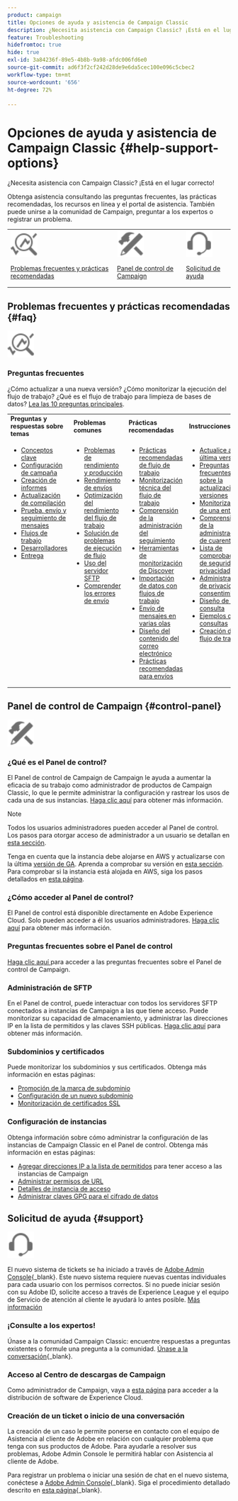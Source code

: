 ```yaml
---
product: campaign
title: Opciones de ayuda y asistencia de Campaign Classic
description: ¿Necesita asistencia con Campaign Classic? ¡Está en el lugar correcto!
feature: Troubleshooting
hidefromtoc: true
hide: true
exl-id: 3a84236f-89e5-4b8b-9a98-afdc006fd6e0
source-git-commit: ad6f3f2cf242d28de9e6da5cec100e096c5cbec2
workflow-type: tm+mt
source-wordcount: '656'
ht-degree: 72%

---
```


# Opciones de ayuda y asistencia de Campaign Classic {#help-support-options}

¿Necesita asistencia con Campaign Classic? ¡Está en el lugar correcto!

Obtenga asistencia consultando las preguntas frecuentes, las prácticas recomendadas, los recursos en línea y el portal de asistencia. También puede unirse a la comunidad de Campaign, preguntar a los expertos o registrar un problema.

<table>
    <tr>
        <td><img src="platform/using/assets/do-not-localize/icon-faq.svg" width="60px"><p><a href="#faq">Problemas frecuentes y prácticas recomendadas</a></p></td>
        <td><img src="platform/using/assets/do-not-localize/icon-control-panel.svg" width="60px"><p><a href="#control-panel">Panel de control de Campaign</a></p></td>
        <td><img src="platform/using/assets/do-not-localize/icon-support.svg" width="60px"><p><a href="#support">Solicitud de ayuda</a></p></td>
    </tr>
</table>

## Problemas frecuentes y prácticas recomendadas {#faq}

<img src="platform/using/assets/do-not-localize/icon-faq.svg" width="60px">

### Preguntas frecuentes

¿Cómo actualizar a una nueva versión? ¿Cómo monitorizar la ejecución del flujo de trabajo? ¿Qué es el flujo de trabajo para limpieza de bases de datos? [Lea las 10 preguntas principales](platform/using/common-questions.md).

<table>
    <tr><td><strong>Preguntas y respuestas sobre temas</strong></td><td><strong>Problemas comunes</strong></td><td><strong>Prácticas recomendadas</strong></td><td><strong>Instrucciones</strong></td></tr>
    <tr>
    <td valign="top">
        <ul>
        <li><a href="platform/using/faq-key-concepts.md">Conceptos clave</a></li>
        <li><a href="platform/using/faq-campaign-config.md">Configuración de campaña</a></li>
        <li><a href="platform/using/faq-reporting.md">Creación de informes</a></li>
        <li><a href="platform/using/faq-build-upgrade.md">Actualización de compilación</a></li>
        <li><a href="platform/using/faq-messages.md">Prueba, envío y seguimiento de mensajes</a></li>
        <li><a href="platform/using/faq-workflows.md">Flujos de trabajo</a></li>
        <li><a href="platform/using/faq-developers.md">Desarrolladores</a></li>
        <li><a href="delivery/using/monitoring-deliverability.md">Entrega</a></li>
        </ul>
    </td>
    <td valign="top">
        <ul>
        <li><a href="production/using/performance-and-throughput-issues.md">Problemas de rendimiento y producción</a></li>
        <li><a href="delivery/using/delivery-performances.md">Rendimiento de envíos</a></li>
        <li><a href="https://experienceleague.adobe.com/docs/campaign/automation/workflows/introduction/workflow-best-practices.html" target="_blank">Optimización del rendimiento del flujo de trabajo</a></li>
        <li><a href="workflow/using/monitoring-workflow-execution.md">Solución de problemas de ejecución de flujo</a></li>
        <li><a href="platform/using/sftp-server-usage.md">Uso del servidor SFTP</a></li>
        <li><a href="delivery/using/understanding-delivery-failures.md">Comprender los errores de envío</a></li>
        </ul>
    </td>
   <td valign="top">
        <ul>
        <li><a href="https://experienceleague.adobe.com/docs/campaign/automation/workflows/introduction/workflow-best-practices.html" target="_blank">Prácticas recomendadas de flujo de trabajo</a></li>
        <li><a href="workflow/using/monitoring-technical-workflows.md">Monitorización técnica del flujo de trabajo</a></li>
        <li><a href="delivery/using/about-message-tracking.md">Comprensión de la administración del seguimiento</a></li>
        <li><a href="production/using/monitoring-guidelines.md">Herramientas de monitorización de Discover</a></li>
        <li><a href="platform/using/import-export-workflows.md">Importación de datos con flujos de trabajo</a></li>
        <li><a href="delivery/using/steps-sending-the-delivery.md">Envío de mensajes en varias olas</a></li>
        <li><a href="delivery/using/defining-the-email-content.md">Diseño del contenido del correo electrónico</a></li>
        <li><a href="https://experienceleague.adobe.com/docs/campaign/campaign-v8/send/delivery-best-practices.html?lang=es" target="_blank">Prácticas recomendadas para envíos</a></li>
        </ul>
    </td>
    <td valign="top">
        <ul>
        <li><a href="production/using/build-upgrade.md">Actualice a la última versión</a></li>
        <li><a href="platform/using/faq-build-upgrade.md">Preguntas frecuentes sobre la actualización de versiones</a></li>
        <li><a href="delivery/using/about-delivery-monitoring.md">Monitorización de una entrega</a></li>
        <li><a href="delivery/using/understanding-quarantine-management.md">Comprensión de la administración de cuarentenas</a></li>
        <li><a href="installation/using/get-started-security-privacy.md">Lista de comprobación de seguridad y privacidad</a></li>
        <li><a href="platform/using/privacy-management.md">Administración de privacidad y consentimientos</a></li>
        <li><a href="platform/using/about-queries-in-campaign.md">Diseño de una consulta</a></li>
        <li><a href="workflow/using/querying-recipient-table.md">Ejemplos de consultas</a></li>
        <li><a href="workflow/using/building-a-workflow.md">Creación de un flujo de trabajo</a></li>
        </ul>
    </td>
    </tr>
</table>

## Panel de control de Campaign {#control-panel}

<img src="platform/using/assets/do-not-localize/icon-control-panel.svg" width="60px">

### ¿Qué es el Panel de control?

El Panel de control de Campaign de Campaign le ayuda a aumentar la eficacia de su trabajo como administrador de productos de Campaign Classic, lo que le permite administrar la configuración y rastrear los usos de cada una de sus instancias.
[Haga clic aquí](https://experienceleague.adobe.com/docs/control-panel/using/discover-control-panel/key-features.html?lang=es) para obtener más información.

>[!NOTE]
>
>Todos los usuarios administradores pueden acceder al Panel de control. Los pasos para otorgar acceso de administrador a un usuario se detallan en [esta sección](https://experienceleague.adobe.com/docs/control-panel/using/discover-control-panel/managing-permissions.html?lang=es#discover-control-panel).
>
>Tenga en cuenta que la instancia debe alojarse en AWS y actualizarse con la última [versión de GA](rn/using/rn-overview.md). Aprenda a comprobar su versión en [esta sección](platform/using/launching-adobe-campaign.md#getting-your-campaign-version). Para comprobar si la instancia está alojada en AWS, siga los pasos detallados en [esta página](https://experienceleague.adobe.com/docs/control-panel/using/faq.html?lang=es).

### ¿Cómo acceder al Panel de control?

El Panel de control está disponible directamente en Adobe Experience Cloud. Solo pueden acceder a él los usuarios administradores. [Haga clic aquí](https://experienceleague.adobe.com/docs/control-panel/using/discover-control-panel/accessing-control-panel.html?lang=es) para obtener más información.

### Preguntas frecuentes sobre el Panel de control

[Haga clic aquí ](https://experienceleague.adobe.com/docs/control-panel/using/faq.html?lang=es) para acceder a las preguntas frecuentes sobre el Panel de control de Campaign.

### Administración de SFTP

En el Panel de control, puede interactuar con todos los servidores SFTP conectados a instancias de Campaign a las que tiene acceso. Puede monitorizar su capacidad de almacenamiento, y administrar las direcciones IP en la lista de permitidos y las claves SSH públicas. [Haga clic aquí](https://experienceleague.adobe.com/docs/control-panel/using/sftp-management/about-sftp-management.html?lang=es) para obtener más información.

### Subdominios y certificados

Puede monitorizar los subdominios y sus certificados. Obtenga más información en estas páginas:
* [Promoción de la marca de subdominio](https://experienceleague.adobe.com/docs/control-panel/using/subdomains-and-certificates/subdomains-branding.html?lang=es)
* [Configuración de un nuevo subdominio](https://experienceleague.adobe.com/docs/control-panel/using/subdomains-and-certificates/setting-up-new-subdomain.html?lang=es)
* [Monitorización de certificados SSL](https://experienceleague.adobe.com/docs/control-panel/using/subdomains-and-certificates/monitoring-ssl-certificates.html?lang=es)

### Configuración de instancias

Obtenga información sobre cómo administrar la configuración de las instancias de Campaign Classic en el Panel de control. Obtenga más información en estas páginas:
* [Agregar direcciones IP a la lista de permitidos](https://experienceleague.adobe.com/docs/control-panel/using/instances-settings/ip-allow-listing-instance-access.html?lang=es) para tener acceso a las instancias de Campaign
* [Administrar permisos de URL](https://experienceleague.adobe.com/docs/control-panel/using/instances-settings/url-permissions.html?lang=es)
* [Detalles de instancia de acceso](https://experienceleague.adobe.com/docs/control-panel/using/instances-settings/instance-details.html?lang=es)
* [Administrar claves GPG para el cifrado de datos](https://experienceleague.adobe.com/docs/control-panel/using/instances-settings/gpg-keys-management.html?lang=es)

## Solicitud de ayuda {#support}

<img src="platform/using/assets/do-not-localize/icon-support.svg" width="60px">

El nuevo sistema de tickets se ha iniciado a través de [Adobe Admin Console](https://adminconsole.adobe.com/overview){_blank}. Este nuevo sistema requiere nuevas cuentas individuales para cada usuario con los permisos correctos. Si no puede iniciar sesión con su Adobe ID, solicite acceso a través de Experience League y el equipo de Servicio de atención al cliente le ayudará lo antes posible. [Más información](https://helpx.adobe.com/es/enterprise/using/support-for-experience-cloud.html)

### ¡Consulte a los expertos!

Únase a la comunidad Campaign Classic: encuentre respuestas a preguntas existentes o formule una pregunta a la comunidad. [Únase a la conversación](https://experienceleaguecommunities.adobe.com/t5/adobe-campaign-classic/ct-p/adobe-campaign-classic-community){_blank}.

### Acceso al Centro de descargas de Campaign

Como administrador de Campaign, vaya a [esta página](https://experience.adobe.com/#/downloads/content/software-distribution/en/campaign.html) para acceder a la distribución de software de Experience Cloud.

### Creación de un ticket o inicio de una conversación

La creación de un caso le permite ponerse en contacto con el equipo de Asistencia al cliente de Adobe en relación con cualquier problema que tenga con sus productos de Adobe. Para ayudarle a resolver sus problemas, Adobe Admin Console le permitirá hablar con Asistencia al cliente de Adobe.

Para registrar un problema o iniciar una sesión de chat en el nuevo sistema, conéctese a [Adobe Admin Console](https://adminconsole.adobe.com/overview){_blank}. Siga el procedimiento detallado descrito en [esta página](https://helpx.adobe.com/es/enterprise/using/support-for-experience-cloud.html){_blank}.
